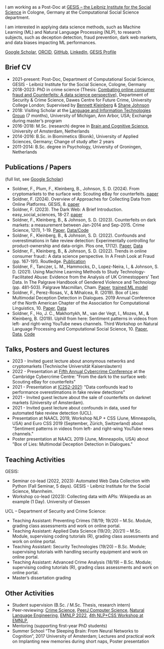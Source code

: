
I am working as a Post-Doc at [GESIS – the Leibniz Institute for the Social Science](https://www.gesis.org/home) in Cologne, Germany at the Computational Social Science department. 

I am interested in applying data science methods, such as Machine Learning (ML) and Natural Language Processing (NLP), to research subjects, such as deception detection, fraud prevention, dark web markets, and data biases impacting ML performances.

[Google Scholar](https://scholar.google.com/citations?hl=en&user=fAMVIXYAAAAJ), [ORCID](https://orcid.org/0000-0001-5324-3581), [GitHub](https://github.com/Felix-Soldner), [LinkedIn](https://www.linkedin.com/in/felix-soldner/), [GESIS Profile](https://www.gesis.org/institut/mitarbeiterverzeichnis/person/Felix.Soldner)

## Brief CV
- 2021-present: Post-Doc, Department of Computational Social Science, GESIS - Leibniz Institute for the Social Science, Cologne, Germany
-	2018-2023: PhD in crime science (Thesis: [Combating online consumer fraud and Counterfeits: A data science perspective](https://discovery.ucl.ac.uk/id/eprint/10182179/)), Department of Security & Crime Science, Dawes Centre for Future Crime, University College London; Supervised by [Bennett Kleinberg](https://bkleinberg.net/) & [Shane Johnson]( https://www.ucl.ac.uk/jill-dando-institute/about-us/people/academic-staff/shane-johnson)
-	2018: Visiting Scholar at the [Language and Information Technologies Group]( http://lit.eecs.umich.edu/) (7 months), University of Michigan, Ann Arbor, USA; Exchange during master’s program
-	2016-2018: M.Sc. (research) degree in [Brain and Cognitive Science]( https://iis.uva.nl/en/shared/subsites/graduate-school-of-sciences/en/research-masters/brain-and-cognitive-sciences/brain-and-cognitive-sciences.html?1570374685127=), University of Amsterdam, Netherlands
-	2014-2016: B.Sc. in Biomimetics (Bionik), University of Applied Sciences, Germany; Change of study after 2 years
-	2011-2014: B.Sc. degree in Psychology, University of Groningen, Netherlands

## Publications / Papers 
(full list, see [Google Scholar](https://scholar.google.com/citations?hl=en&user=fAMVIXYAAAAJ))
- Soldner, F., Plum, F., Kleinberg, B., Johnson, S. D. (2024). From cryptomarkets to the surface web: Scouting eBay for counterfeits. [paper](https://arxiv.org/pdf/2406.05021)
- Soldner, F. (2024). Overview of Approaches for Collecting Data from Online Platforms. GESIS, 8. [paper](https://www.gesis.org/fileadmin/admin/Dateikatalog/pdf/guides/08_Soldner_Overview_Collecting_Platform_Data.pdf)
- Soldner, F. (2023). The Dark Web: A Brief Introduction. easy_social_sciences, 18-27. [paper](https://www.ssoar.info/ssoar/handle/document/90697)
- Soldner, F., Kleinberg, B., & Johnson, S. D. (2023). Counterfeits on dark markets: a measurement between Jan-2014 and Sep-2015. Crime Science, 12(1), 1-19. [Paper](https://crimesciencejournal.biomedcentral.com/articles/10.1186/s40163-023-00195-2), [Data/Code](https://osf.io/32au4/)
- Soldner, F., Kleinberg, B., & Johnson, S. D. (2022). Confounds and overestimations in fake review detection: Experimentally controlling for product-ownership and data-origin. Plos one, 17(12). [Paper](https://doi.org/10.1371/journal.pone.0277869), [Data](https://osf.io/29euc/)
- Soldner, F., Kleinberg, B., & Johnson, S. D. (2022). Trends in online consumer fraud:: A data science perspective. In A Fresh Look at Fraud (pp. 167-191). Routledge. [Publication](https://www.taylorfrancis.com/chapters/edit/10.4324/9781003017189-9/trends-online-consumer-fraud-felix-soldner-bennett-kleinberg-shane-johnson)
- Soldner, F., Tanczer, L. M., Hammocks, D., Lopez-Neira, I., & Johnson, S. D. (2021). Using Machine Learning Methods to Study Technology-Facilitated Abuse: Evidence from the Analysis of UK Crimestoppers’ Text Data. In The Palgrave Handbook of Gendered Violence and Technology (pp. 481-503). Palgrave Macmillan, Cham. [Paper](https://link.springer.com/chapter/10.1007/978-3-030-83734-1_24), [trained ML model](https://osf.io/fea5j/?%20view_only=35786879fdee4d21bc1da71cba3661d1)
-	Soldner, F., Perez-Rosas, V., & Mihalcea, R. (2019). Box of Lies: Multimodal Deception Detection in Dialogues. 2019 Annual Conference of the North American Chapter of the Association for Computational Linguistics, 10. [Paper](https://www.aclweb.org/anthology/N19-1175/), [Data](http://web.eecs.umich.edu/~mihalcea/downloads/multimodalDialogDeception.zip)
-	Soldner, F., Ho, J. C., Makhortykh, M., van der Vegt, I., Mozes, M., & Kleinberg, B. (2019). Uphill from here: Sentiment patterns in videos from left- and right-wing YouTube news channels. Third Workshop on Natural Language Processing and Computational Social Science, 10. [Paper](https://www.aclweb.org/anthology/W19-2110/), [Data]( https://github.com/ben-aaron188/ltta_workshop), [Code](https://github.com/ben-aaron188/naive_context_sentiment)


## Talks, Posters and Guest lectures
- 2023 - Invited guest lecture about anonymous networks and cryptomarkets (Technische Universität Kaiserslautern)
- 2022 - Presentation at [Fifth Annual Cybercrime Conference](https://www.cambridgecybercrime.uk/conference2022.html) at the Cambridge Cybercrime Centre: "From the dark to the surface web: Scouting eBay for counterfeits"
- 2021 - Presentation at [IC2S2-2021](https://ic2s2-2021.ethz.ch/): "Data confounds lead to performance overestimations in fake review detections"
- 2021 - Invited guest lecture about the sale of counterfeits on darknet markets (University of Amsterdam).
- 2021 - Invited guest lecture about confounds in data, used for automated fake review detection (UCL).
-	Presentation at NAACL 2019, Workshop NLP + CSS (June, Minneapolis, USA) and Euro CSS 2019 (September, Zürich, Switzerland) about "Sentiment patterns in videos from left- and right-wing YouTube news channels."
- Poster presentation at NAACL 2019 (June, Minneapolis, USA) about "Box of Lies: Multimodal Deception Detection in Dialogues."


## Teaching Activities
GESIS:
- Seminar co-lead (2022, 2023): Automated Web Data Collection with Python (Fall Seminar, 5 days). GESIS - Leibniz Institute for the Social Science, Mannheim.
- Workshop co-lead (2023): Collecting data with APIs: Wikipedia as an example (1 Day). University of Giessen

UCL – Department of Security and Crime Science:
-	Teaching Assistant: Preventing Crimes (18/19; 19/20) – M.Sc. Module, grading class assessments and work on online portal.
-	Teaching Assistant: Applied Data Science (19/20; 20/21) – M.Sc. Module, supervising coding tutorials (R), grading class assessments and work on online portal.
-	Teaching Assistant: Security Technologies (19/20) – B.Sc. Module; supervising tutorials with handling security equipment and work on online portal.
-	Teaching Assistant: Advanced Crime Analysis (18/19) – B.Sc. Module; supervising coding tutorials (R), grading class assessments and work on online portal.
-	Master’s dissertation grading

## Other Activities
- Student supervision (B.Sc. / M.Sc. Thesis, research intern)
- Peer-reviewing:
  [Crime Science](https://crimesciencejournal.biomedcentral.com/),
  [PeerJ Computer Science](https://peerj.com/computer-science/),
  [Natural Language Engineering](https://www.cambridge.org/core/journals/natural-language-engineering),
  [EMNLP 2022](https://2022.emnlp.org/),
  [4th NLP+CSS Workshop at EMNLP](https://sites.google.com/site/nlpandcss/nlp-css-at-emnlp-2020),
- Mentoring (supporting first-year PhD students)
-	Summer School “The Sleeping Brain: From Neural Networks to Cognition”, 2017 University of Amsterdam; Lectures and practical work on Implanting new memories during short naps, Poster presentation
